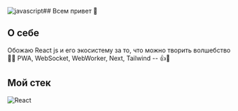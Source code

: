 ![javascript](https://github.com/user-attachments/assets/e50eecd6-584b-4170-adf2-f91e42fc71ee)## Всем привет 👋

## О себе

Обожаю React js и его экосистему за то, что можно творить волшебство🧙😊
PWA, WebSocket, WebWorker, Next, Tailwind -- 👍💪

## Мой стек

![React](https://img.shields.io/badge/React-20232A?style=for-the-badge&logo=react&logoColor=61DAFB)




<!--
**rommka83/rommka83** is a ✨ _special_ ✨ repository because its `README.md` (this file) appears on your GitHub profile.

Here are some ideas to get you started:

- 🔭 I’m currently working on ...
- 🌱 I’m currently learning ...
- 👯 I’m looking to collaborate on ...
- 🤔 I’m looking for help with ...
- 💬 Ask me about ...
- 📫 How to reach me: ...
- 😄 Pronouns: ...
- ⚡ Fun fact: ...
-->
